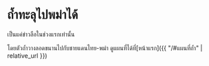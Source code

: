 ---
---

# ถ้ำทะลุไปพม่าได้

เป็นแค่ข่าวลือในช่วงแรกเท่านั้น

โดยตัวถ้ำวางลอดขนานไปกับชายแดนไทย-พม่า ดูแผนที่ได้ที่[หน้าแรก]({{ "/#แผนที่ถ้ำ" | relative_url }})